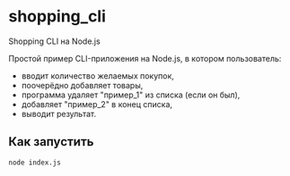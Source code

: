 # shopping_cli
Shopping CLI на Node.js

Простой пример CLI-приложения на Node.js, в котором пользователь:
- вводит количество желаемых покупок,
- поочерёдно добавляет товары,
- программа удаляет "пример_1" из списка (если он был),
- добавляет "пример_2" в конец списка,
- выводит результат.

## Как запустить

```bash
node index.js

